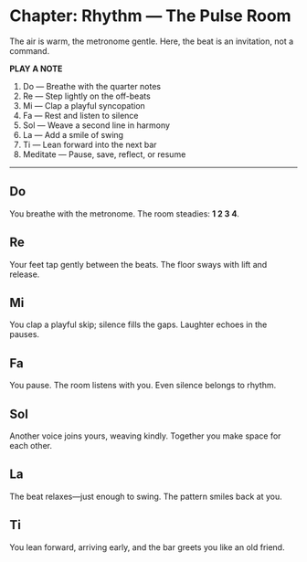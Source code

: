 # Chapter: Rhythm — The Pulse Room

The air is warm, the metronome gentle.
Here, the beat is an invitation, not a command.

**PLAY A NOTE**
1. Do — Breathe with the quarter notes
2. Re — Step lightly on the off-beats
3. Mi — Clap a playful syncopation
4. Fa — Rest and listen to silence
5. Sol — Weave a second line in harmony
6. La — Add a smile of swing
7. Ti — Lean forward into the next bar
8. Meditate — Pause, save, reflect, or resume

---

## Do
You breathe with the metronome.
The room steadies: **1 2 3 4**.

## Re
Your feet tap gently between the beats.
The floor sways with lift and release.

## Mi
You clap a playful skip; silence fills the gaps.
Laughter echoes in the pauses.

## Fa
You pause. The room listens with you.
Even silence belongs to rhythm.

## Sol
Another voice joins yours, weaving kindly.
Together you make space for each other.

## La
The beat relaxes—just enough to swing.
The pattern smiles back at you.

## Ti
You lean forward, arriving early,
and the bar greets you like an old friend.
